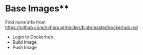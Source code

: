 # Base Images**

Find more info from https://github.com/richbruce/docker/blob/master/dockerhub.md

- Login to Dockerhub
- Build Image
- Push Image  

